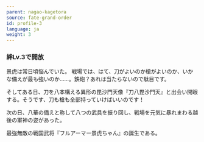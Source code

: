 ```yaml
---
parent: nagao-kagetora
source: fate-grand-order
id: profile-3
language: ja
weight: 3
---
```


### 絆Lv.3で開放

景虎は常日頃悩んでいた。
戦場では、はて、刀がよいのか槍がよいのか、いかな備えが最も強いのか……。鉄砲？あれは当たらないので駄目です。

そしてある日、刀を八本構える異形の毘沙門天像『刀八毘沙門天』と出会い開眼する。そうです、刀も槍も全部持っていけばいいのです！

次の日、八華の備えと称して八つの武具を振り回し、戦場を元気に暴れまわる越後の軍神の姿があった。

最強無敵の戦国武将『フルアーマー景虎ちゃん』の誕生である。
